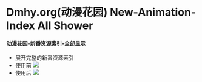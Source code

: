 Dmhy.org(动漫花园) New-Animation-Index All Shower
==============
#### 动漫花园-新番资源索引-全部显示

- 展开完整的新番资源索引
- 使用前
![](https://raw.githubusercontent.com/zheung/userscript/master/greasyfork/9492/preview01.png)
- 使用后
![](https://raw.githubusercontent.com/zheung/userscript/master/greasyfork/9492/preview02.png)